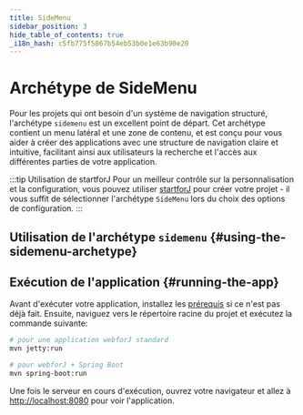 ```yaml
---
title: SideMenu
sidebar_position: 3
hide_table_of_contents: true
_i18n_hash: c5fb775f5867b54eb53b0e1e63b90e20
---
```

<Head>
  <style>{`
  .container {
    max-width: 65em !important;
  }
  `}</style>
</Head>

<!-- vale off -->
# Archétype de SideMenu
<!-- vale on -->

Pour les projets qui ont besoin d'un système de navigation structuré, l'archétype `sidemenu` est un excellent point de départ. Cet archétype contient un menu latéral et une zone de contenu, et est conçu pour vous aider à créer des applications avec une structure de navigation claire et intuitive, facilitant ainsi aux utilisateurs la recherche et l'accès aux différentes parties de votre application.

:::tip Utilisation de startforJ
Pour un meilleur contrôle sur la personnalisation et la configuration, vous pouvez utiliser [startforJ](https://docs.webforj.com/startforj/) pour créer votre projet - il vous suffit de sélectionner l'archétype `SideMenu` lors du choix des options de configuration.
:::

## Utilisation de l'archétype `sidemenu` {#using-the-sidemenu-archetype}

<ComponentArchetype
project="sidemenu"
/>

## Exécution de l'application {#running-the-app}

Avant d'exécuter votre application, installez les [prérequis](../../introduction/prerequisites) si ce n'est pas déjà fait. 
Ensuite, naviguez vers le répertoire racine du projet et exécutez la commande suivante:

```bash
# pour une application webforJ standard
mvn jetty:run

# pour webforJ + Spring Boot
mvn spring-boot:run
```

Une fois le serveur en cours d'exécution, ouvrez votre navigateur et allez à [http://localhost:8080](http://localhost:8080) pour voir l'application.
